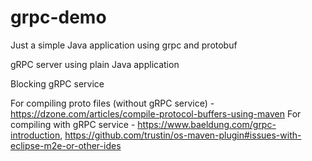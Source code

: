 # grpc-demo
Just a simple Java application using grpc and protobuf

gRPC server using plain Java application

Blocking gRPC service

For compiling proto files (without gRPC service) - https://dzone.com/articles/compile-protocol-buffers-using-maven
For compiling with gRPC service - https://www.baeldung.com/grpc-introduction, https://github.com/trustin/os-maven-plugin#issues-with-eclipse-m2e-or-other-ides
